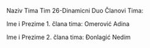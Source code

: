 Naziv Tima Tim 26-Dinamicni Duo
Članovi Tima:

Ime i Prezime 1. člana tima: Omerović Adina

Ime i Prezime 2. člana tima: Đonlagić Nedim
